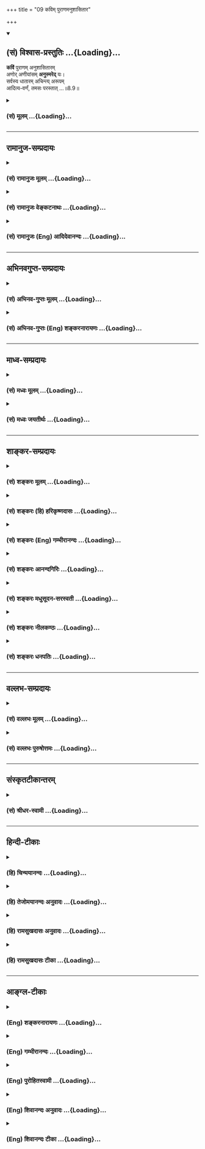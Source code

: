 +++
title = "09 कविम् पुराणमनुशासितार"

+++
<div class="js_include" newlevelforh1="2" title="(सं) विश्वास-प्रस्तुतिः" unfilled url="/mahAbhAratam/vyAsaH/shlokashaH/06-bhIShma-parva/03-bhagavad-gItA-parva/saMskRtam/vishvAsa-prastutiH/08_axara-para-brahma-yo/09_kavim_purANamanus.md">
<details open><summary><h2>(सं) विश्वास-प्रस्तुतिः ...{Loading}...</h2></summary>

**कविं** पुराणम् अनुशासितारम्  
अणोर् अणीयांसम् **अनुस्मरेद्** यः।  
सर्वस्य धातारम् अचिन्त्य् अरूपम्  
आदित्य-वर्णं, तमसः परस्तात् …॥8.9॥
</details>
</div>
<div class="js_include collapsed" newlevelforh1="3" title="(सं) मूलम्" unfilled url="/mahAbhAratam/vyAsaH/shlokashaH/06-bhIShma-parva/03-bhagavad-gItA-parva/saMskRtam/mUlam/08_axara-para-brahma-yo/09_kavim_purANamanus.md">
<details><summary><h3>(सं) मूलम् ...{Loading}...</h3></summary>

कविं पुराणमनुशासितार  
मणोरणीयांसमनुस्मरेद्यः।  
सर्वस्य धातारमचिन्त्यरूप  
मादित्यवर्णं तमसः परस्तात्।।8.9।।
</details>
</div>


_________________
## रामानुज-सम्प्रदायः
<div class="js_include collapsed" newlevelforh1="3" title="(सं) रामानुजः मूलम्" unfilled url="/mahAbhAratam/vyAsaH/shlokashaH/06-bhIShma-parva/03-bhagavad-gItA-parva/saMskRtam/rAmAnujaH/mUlam/08_axara-para-brahma-yo/09_kavim_purANamanus.md">
<details><summary><h3>(सं) रामानुजः मूलम् ...{Loading}...</h3></summary>

।।8.9।।**कविं** सर्वज्ञं **पुराणं** पुरातनम् **अनुशासितारं** विश्वस्य
प्रशासितारम् **अणोः अणीयांसं** जीवाद् अपि सूक्ष्मतरं **सर्वस्य धातारं**
सर्वस्य स्रष्टारम् **अचिन्त्यरूपं** सकलेतरविसजातीयस्वरूपम् **आदित्यवर्णं
तमसः** **परस्तात्** अप्राकृतस्वासाधारणदिव्यरूपम् तम् एवंभूतम् अहरहः
अभ्यस्यमानभक्तियुक्त**योगबलेन** आरूढसंस्कारतया **अचलेन मनसा प्रयाणकाले
भ्रुवोः मध्ये प्राणम् आवेश्य** संस्थाप्य तत्र भ्रुवोर्मध्ये दिव्यं
**पुरुषं यः अनुस्मरेत् स तम् एव उपैति** तद्भावं याति तत्समानैश्वर्यो
भवति इत्यर्थः। अथ कैवल्यार्थिनां स्मरणप्रकारम् आह --

</details>
</div>
<div class="js_include collapsed" newlevelforh1="3" title="(सं) रामानुजः वेङ्कटनाथः" unfilled url="/mahAbhAratam/vyAsaH/shlokashaH/06-bhIShma-parva/03-bhagavad-gItA-parva/saMskRtam/rAmAnujaH/venkaTanAthaH/08_axara-para-brahma-yo/09_kavim_purANamanus.md">
<details><summary><h3>(सं) रामानुजः वेङ्कटनाथः ...{Loading}...</h3></summary>

  
  
।।8.9।। क्रान्तदर्शी हि कविरित्युच्यते अत्र तु कविशब्दः ईश्वरविषयत्वात्
सर्वदर्शित्वपर इत्यभिप्रायेणाह -- सर्वज्ञमिति। पुराणशब्देनानादित्वं
विवक्षितमित्यभिप्रायेणोक्तंपुरातनमिति। अनुपूर्वः शासिर्विविच्य
ज्ञापनार्थ इत्येतावन्मात्रपरत्वव्युदासायविश्वस्य प्रशासितारमित्युक्तम्।
ईश्वरस्य सतोऽनुशासनमाज्ञापनभेवेति भावः। अनुशासनं
कस्यत्याकाङ्क्षायांसर्वस्य धातारम् इत्यत्र सर्वस्येति पदमाकर्षणीयम्
विशेषनिर्देशाभावाद्वा सर्वविषयत्वमित्यभिप्रायेण -- विश्वस्येत्युक्तम्।
एतस्य वा अक्षरस्य प्रशासने गार्गि द्यावापृथिव्यौ विधृते तिष्ठतः
\[बृ.उ.3। उक्तप्रकास्येश्वरस्वरूपस्य सामान्यतो दृष्टैस्तर्कैरसम्भवनीयतां
केचिदभिमन्येरन्निति तन्निरासपरम्। अचिन्त्यरूपम्
इतिपदमित्यभिप्रायेणाहसकलेतरविसजातीयस्वरूपमिति। वर्णयोगस्य
स्वरूपेणाघटनात् प्रमाणसिद्धविलक्षणविग्रहद्वारा तद्योगमाहअप्राकृतेति। येन
सूर्यस्तपति तेजसेद्धः \[य.तै.ब्रा.3।12।9।7\] यस्यादित्यो भामुपयुज्य भाति
तस्य भासा सर्वमिदं विभाति \[मुं.उ.2।2।10\] (तं)तद्देवा ज्योतिषां ज्योतिः
\[बृ.उ.4।4।16\] इत्यादिषु निरतिशयदीप्तियोगः सिद्धः। आदित्यवर्णं तमसः
परस्तात् \[य.सं.31।18श्वे.उ.3।8\] इति श्रुतिखण्डस्यात्र निबन्धः तम आसीत्
\[ऋक्सं.8।7।17।3यजुः2।7।9\] तमसस्तन्महिनाजायतैकं \[यजुः2।4।9\] यदा तमः
\[श्वे.उ.4।18\] इत्यादिश्रुत्यन्तरोपलक्षणार्थः। तेनतमसः इति
सर्वकारणभूततमोद्रव्यविवक्षा। तमसः परस्तात् इत्यनेन फलितमप्राकृतत्वम् तत
एव चाकर्माधीनत्वं नित्यत्वं निरवद्यत्वमित्यादि सूचितम्।
एतच्छ्लोकच्छायश्च मानवः श्लोकः -- प्रशासितारं सर्वेषामणीयांसम --
\[णोरपि\] -- णीयसाम्। रुक्माभं स्वप्नधीगम्यं विद्या (त्तं)त्तु पुरुषं
परम् -- \[मनुः12।122\] इति। अनुकूलानां हितरमणीयत्वाद्याकारेण
हिरण्यवर्णत्वरुक्माभत्वादिव्यपदेशः।
प्रतिकूलदुष्प्रेक्षत्वप्रकाशातिरेकादिविवक्षया
आदित्यवर्णत्वाद्युक्तिः। दिवि सूर्यसहस्रस्य \[11।12\] इत्यादि च वक्ष्यति।
एतेनादित्यशब्दस्य नित्यचैतन्यप्रकाशपरत्वं तमश्शब्दस्य चाज्ञानविषयत्वं
परोक्तं (शं.) निरस्तम्। ,श्लोकद्वयस्यान्वयं दर्शयति --
तमेवम्भूतमित्यादिना। भक्त्या युक्तो योगबलेन इति पृथङ्निर्देशात्
परोक्तप्राणजयबलादिपृथगर्थताप्रतीतिः स्यादिति तदपाकरणाय विशिष्टैकार्थतां
दर्शयितुंभक्तियुक्तयोगबलेनेत्युक्तम्। मनसोऽचलत्वे हेतुरिदम् तस्य
चावान्तरव्यापारः योग्यपर्याययुक्तशब्देन विवक्षित
इत्याहआरूढसंस्कारतयेति। आवेश्य इत्यनेन योगप्रकरणेषूक्तं निश्चलावस्थापनं
विवक्षितमित्याहसंस्थाप्येति। अत्र पुरुषध्यानस्यापि भ्रूमध्यमेव देशः
देशान्तरानभिधानाद्योगप्रकरणान्तरेषूपदेशाच्च तत्सिद्धेरिति
विभाव्योक्तंतत्र भ्रूमध्य इति। तमेवम्भूतं दिव्यं पुरुषम् इत्यन्वयः। तं
तमेवैति \[8।6\] इत्यवधारणदर्शनात्स तं परं पुरुषम् इत्यत्रापितं
इतीतरव्यवच्छेदपरमित्यभिप्रायेणाहस तमेवोपैतीति। यः प्रयाति स मद्भावं याति
\[8।5\] इति प्रक्रान्तप्रकार एवात्र विवक्षित इति दर्शयतितद्भावं यातीति।
भावप्रधानोऽत्र निर्देश इति भावः। तत्र तादात्म्यादिभ्रमं
व्युदस्यतितत्समानैश्वर्यो भवतीत्यर्थ इति। परमसाम्यापत्तिव्यवच्छेदाय
समानैश्वर्य इत्युक्तम्। एतेनकविम् इत्यादिभिः सर्वज्ञत्वादयो गुणाः
ऐश्वर्यप्रदत्वार्थमनुसन्धेयतयोक्ताः न तु प्राप्यत्वार्थमिति फलितम्।
एवमन्तिमकालस्मर्तव्यतया निर्दिष्ट एवाकारः प्रागपि ध्येयतयोक्त इति
मन्तव्यम्। एवमुत्तरत्रापि।

</details>
</div>
<div class="js_include collapsed" newlevelforh1="3" title="(सं) रामानुजः (Eng) आदिदेवानन्दः" unfilled url="/mahAbhAratam/vyAsaH/shlokashaH/06-bhIShma-parva/03-bhagavad-gItA-parva/saMskRtam/rAmAnujaH/english/AdidevAnandaH/08_axara-para-brahma-yo/09_kavim_purANamanus.md">
<details><summary><h3>(सं) रामानुजः (Eng) आदिदेवानन्दः ...{Loading}...</h3></summary>

8.9 - 8.10 He who focusses his life-breath between the eyrows at the time of death with a mind rendered unswerving through its purification achieved by the strength of Yoga conjoined with Bhakti practised day after day; and he who contemplates on the 'Kavi' i.e., the Omniscient,
the 'Primeval', i.e., who existed always, 'the Ruler,' i.e., who governs the universe, 'who is subtler than the subtle,' i.e., who is subtler than the individual self, 'who is the Dhata' of all, i.e., the creator of all, 'whose nature is inconceivable,' i.e., whose nature is other than everything else, 'who is sun-coloured and beyond darkness,' i.e.,
who possesses a divine form peculiar to Himself - he who concentrates on Him, the Divine Person described above, between the eyrows, attains Him alone. He attains His state and comes to have power and glory similar to His. Such is the meaning. Then He describes the mode of meditation to be adopted by the seeker of Kaivalya or the Jijnasu (i.e., of one who seeks to know his own self or Atman in contrast to one whose object is God-realisation).

</details>
</div>


_________________
## अभिनवगुप्त-सम्प्रदायः
<div class="js_include collapsed" newlevelforh1="3" title="(सं) अभिनव-गुप्तः मूलम्" unfilled url="/mahAbhAratam/vyAsaH/shlokashaH/06-bhIShma-parva/03-bhagavad-gItA-parva/saMskRtam/abhinava-guptaH/mUlam/08_axara-para-brahma-yo/09_kavim_purANamanus.md">
<details><summary><h3>(सं) अभिनव-गुप्तः मूलम् ...{Loading}...</h3></summary>

।।8.9 -- 8.10।। कविमिति। प्रयाणेति। एवम् अनुस्मरेदिति। आदित्येति।
आदित्यवर्णत्वं वासुदेवतत्त्वस्य \[न\] परिच्छेदकम्। आकृतिकल्पनादि +++(N
विकल्पनादि)+++ विभ्रान्तिमयमोहतमसः अतीतत्त्वात् रवित्वेनोपमानमित्याशयः।
भ्रुवोर्मध्ये इति प्राग्वत्।

</details>
</div>
<div class="js_include collapsed" newlevelforh1="3" title="(सं) अभिनव-गुप्तः (Eng) शङ्करनारायणः" unfilled url="/mahAbhAratam/vyAsaH/shlokashaH/06-bhIShma-parva/03-bhagavad-gItA-parva/saMskRtam/abhinava-guptaH/english/shankaranArAyaNaH/08_axara-para-brahma-yo/09_kavim_purANamanus.md">
<details><summary><h3>(सं) अभिनव-गुप्तः (Eng) शङ्करनारायणः ...{Loading}...</h3></summary>

8.9 See Comment under 8.10

</details>
</div>


_________________
## माध्व-सम्प्रदायः
<div class="js_include collapsed" newlevelforh1="3" title="(सं) मध्वः मूलम्" unfilled url="/mahAbhAratam/vyAsaH/shlokashaH/06-bhIShma-parva/03-bhagavad-gItA-parva/saMskRtam/madhvaH/mUlam/08_axara-para-brahma-yo/09_kavim_purANamanus.md">
<details><summary><h3>(सं) मध्वः मूलम् ...{Loading}...</h3></summary>

।।8.9।। ध्येयमाह -- कविभिति। कविं सर्वज्ञम् यः सर्वज्ञः \[मुं.उ.1।9\] इति
श्रुतेः। त्वं कविः सर्ववेदनात् इति च ब्राह्मे। धातारं
धारणपोषणकर्तारण्डुधाञ् धारणपोषणयोः \[धा.पा.3।10\] इति धातोः। धाता विधाता
परमोत सन्दृक् इति च श्रुतिः। ब्रह्मा स्थाणुः इत्यारभ्यतस्य
प्रसादादिच्छन्ति (ते तत्प्रसादाद्गच्छन्ति) तदादिष्टफलां गतिम्
\[म.भा.12।334।3539\] इति च मोक्षधर्मे। तमसोऽव्यक्तात्परतः स्थितम्। तपसः
परस्तादित्यव्यक्तं वै तमः परस्ताद्धि सततः इति पिप्पलादशाखायाम्
मत्युर्वाव तमो मृत्युर्वा मृत्युर्वै तमो ज्योतिरमृतम् \[बृ.उ.1।3।28\]
इति श्रुतेः।

</details>
</div>
<div class="js_include collapsed" newlevelforh1="3" title="(सं) मध्वः जयतीर्थः" unfilled url="/mahAbhAratam/vyAsaH/shlokashaH/06-bhIShma-parva/03-bhagavad-gItA-parva/saMskRtam/madhvaH/jayatIrthaH/08_axara-para-brahma-yo/09_kavim_purANamanus.md">
<details><summary><h3>(सं) मध्वः जयतीर्थः ...{Loading}...</h3></summary>

।।8.9।। उत्तरश्लोकगतविशेषणबलाच्च परमात्मैवायमिति भावेन तत्तात्पर्यमाह --
**ध्येयमि**ति। आह विशिनष्टीत्यर्थः। ननु कवित्वमन्येषामप्यस्ति तत्कथं
भगवतो विशेषणं इत्यत आह -- **कविमि**ति। परमेश्वरस्य सार्वज्ञे प्रमिते
भवेदिदं व्याख्यानम् तदेव कुतः इत्यत आह -- **य** इति। सर्वज्ञः
कविशब्दार्थ इत्येतत्कुतः इत्यत आह -- **त्वमि**ति। अन्येषां तुसर्वे
विमोहितधियः इत्यादिना सार्वज्ञाभावः प्रमितः। ननु धाता विरिञ्चोऽपि
प्रसिद्धः तत्कथमेतद्भगवतो विशेषणं इत्यत आह -- **धातारमि**ति।
कुतोऽयमर्थः। इत्यत आह -- **डुधाञि**ति। तृचः कर्तृवाचित्वं प्रसिद्धमेव।
परमेश्वरस्य धातृत्वसद्भावे किं प्रमाणं इत्यत आह -- **धाते**ति। विधाता
कर्ता। परमा सन्दृक् परमज्ञानरूपः। सर्वस्य धातारं इत्येतत् भगवत एव
नान्येषामित्यत्र प्रमाणमाह -- **ब्रह्मे**ति। तेन भगवताऽऽदिष्टं दत्तं फलं
सुखं यस्यां सा तथोक्ता। मोक्षधर्मे कथितमिति शेषः। तमसः परस्तादित्येतत्
आदित्यादिसाधारणं इत्यतो द्वेधा सप्रमाणकं व्याचष्टे -- **तमस** इति।
स्थितमिति शेषोक्तिः। अप्राकृतविग्रहमित्यर्थः।

</details>
</div>


_________________
## शाङ्कर-सम्प्रदायः
<div class="js_include collapsed" newlevelforh1="3" title="(सं) शङ्करः मूलम्" unfilled url="/mahAbhAratam/vyAsaH/shlokashaH/06-bhIShma-parva/03-bhagavad-gItA-parva/saMskRtam/shankaraH/mUlam/08_axara-para-brahma-yo/09_kavim_purANamanus.md">
<details><summary><h3>(सं) शङ्करः मूलम् ...{Loading}...</h3></summary>

।।8.9।। --,**कविं** क्रान्तदर्शिनं सर्वज्ञं **पुराणं** चिरन्तनम्
**अनुशासितारं** सर्वस्य जगतः प्रशासितारम् **अणोः** सूक्ष्मादपि
**अणीयांसं** सूक्ष्मतरम् **अनुस्मरेत्** अनुचिन्तयेत् **यः** कश्चित्
**सर्वस्य** कर्मफलजातस्य **धातारं** विधातारं विचित्रतया प्राणिभ्यो
विभक्तारम् **अचिन्त्यरूपं** न अस्य रूपं नियतं विद्यमानमपि केनचित्
चिन्तयितुं शक्यते इति अचिन्त्यरूपः तम् **आदित्यवर्णम्** आदित्यस्येव
नित्यचैतन्यप्रकाशो वर्णो यस्य तम् आदित्यवर्णम् **तमसः परस्तात्**
अज्ञानलक्षणात् मोहान्धकारात् परं तम् अनुचिन्तयत् याति इति पूर्वेण
संबन्धः।। किञ्च --,

</details>
</div>
<div class="js_include collapsed" newlevelforh1="3" title="(सं) शङ्करः (हि) हरिकृष्णदासः" unfilled url="/mahAbhAratam/vyAsaH/shlokashaH/06-bhIShma-parva/03-bhagavad-gItA-parva/saMskRtam/shankaraH/hindI/harikRShNadAsaH/08_axara-para-brahma-yo/09_kavim_purANamanus.md">
<details><summary><h3>(सं) शङ्करः (हि) हरिकृष्णदासः ...{Loading}...</h3></summary>

।।8.9।। किन लक्षणोंसे युक्त परम पुरुषको ( योगी ) प्राप्त होता है इसपर
कहते हैं --, जो पुरुष भूत भविष्यत् और वर्तमानको जाननेवाले -- सर्वज्ञ
पुरातन सम्पूर्ण संसारके शासक और अणुसे भी अणु यानी सूक्ष्मसे भी सूक्ष्मतर
परमात्माका जो भी सम्पूर्ण कर्मफलका विधायक अर्थात् विचित्ररूपसे विभाग
करके सब प्राणियोंको उनके कर्मोंका फल देनेवाला है तथा अचिन्त्यस्वरूप
अर्थात् जिसका स्वरूप नियत और विद्यमान होते हुए भी किसीके द्वारा चिन्तन न
किया जा सके ऐसा है एवं सूर्यके समान वर्णवाला अर्थात् सूर्यके समान नित्य
चेतनप्रकाशमय वर्णवाला है और अज्ञानरूप मोहमय अन्धकारसे सर्वथा अतीत है
उसका बारम्बार स्मरण करता है। ( वह ) उसका स्मरण करता हुआ उसीको प्राप्त
होता है इस प्रकार पूर्वश्लोकसे सम्बन्ध है।

</details>
</div>
<div class="js_include collapsed" newlevelforh1="3" title="(सं) शङ्करः (Eng) गम्भीरानन्दः" unfilled url="/mahAbhAratam/vyAsaH/shlokashaH/06-bhIShma-parva/03-bhagavad-gItA-parva/saMskRtam/shankaraH/english/gambhIrAnandaH/08_axara-para-brahma-yo/09_kavim_purANamanus.md">
<details><summary><h3>(सं) शङ्करः (Eng) गम्भीरानन्दः ...{Loading}...</h3></summary>

8.9 Yah, he who, anyone who; anusmaret, meditates on; kavim, the
Omniscient, the Knower of things past, present and future; puranam, the
Ancient, the Eternal; anusasitaram, the Ruler, the Lord of the whole
Universe; aniyamsam, subtler; anoh, than the subtle; dhataram, the
Ordainer; sarvasya, of every-thing-one who grants the fruits of actions,
in all their varieties, individually to all creatures; acintya-rupam,
who is of inconceivable form-His form, though always existing, defies
being conceived of by anybody; aditya-varnam, who is effulgent like the
sun, who is manifest as eternal Consciousness like the effulgence of the
sun; and parastat, beyond; tamasah, darkness-beyond the darkness of
delusion in the form of ignorance-(he attains the supreme Person). This
verse is to be connected with the earlier itself thus: 'by meditating
(on Him)৷৷.he attains Him.' Further,

</details>
</div>
<div class="js_include collapsed" newlevelforh1="3" title="(सं) शङ्करः आनन्दगिरिः" unfilled url="/mahAbhAratam/vyAsaH/shlokashaH/06-bhIShma-parva/03-bhagavad-gItA-parva/saMskRtam/shankaraH/AnandagiriH/08_axara-para-brahma-yo/09_kavim_purANamanus.md">
<details><summary><h3>(सं) शङ्करः आनन्दगिरिः ...{Loading}...</h3></summary>

।।8.9।। पुरुषमनुचिन्तयन्निति संबन्धः। चकारात्कया वा
नाड्योत्क्रामन्नित्यनुकृष्यते तत्र ध्यानद्वारा प्राप्यस्य पुरुषस्य
विशेषणानि दर्शयति -- **उच्यत इति।** क्रान्तदर्शित्वमतीतादेरशेषस्य
वस्तुनो दर्शनशालित्वम्। तेन निष्पन्नमर्थमाह -- **सर्वज्ञमिति।**
चिरंतनमादिमतः सर्वस्य कारणत्वादनादिमित्यर्थः। सूक्ष्ममाकाशादि ततः
सूक्ष्मतरं तदुपादानत्वादित्यर्थः। यो यथोक्तमनुचिन्तयेत्स
तमेवानुचिन्तयन्यातीति पूर्वेणैव संबन्ध इति योजना। ननु विशिष्टजात्यादिमतो
यथोक्तमनुचिन्तनं फलवद्भवति न त्वस्मदादीनामित्याशङ्क्याह -- **यः
कश्चिदिति।**फलमत उपपत्तेः इति न्यायेनाह -- **सर्वस्येति।**एतदप्रमेयं
ध्रुवं इति श्रुतिमाश्रित्याह -- **अचिन्त्यरूपमिति।** नहि परस्य किंचिदपि
रूपादि वस्तुतोऽस्ति अरूपवदेव हीति न्यायात् कल्पितमपि नास्मदादिभिः शक्यते
चिन्तयितुमित्याह -- **नास्येति।** मूलकारणादज्ञानात्तत्कार्याच्च
पुरस्तादुपरिष्टाद्व्यवस्थितं परमार्थतो ज्ञानतत्कार्यास्पृष्टमित्याह --
**तमस इति।**

</details>
</div>
<div class="js_include collapsed" newlevelforh1="3" title="(सं) शङ्करः मधुसूदन-सरस्वती" unfilled url="/mahAbhAratam/vyAsaH/shlokashaH/06-bhIShma-parva/03-bhagavad-gItA-parva/saMskRtam/shankaraH/madhusUdana-sarasvatI/08_axara-para-brahma-yo/09_kavim_purANamanus.md">
<details><summary><h3>(सं) शङ्करः मधुसूदन-सरस्वती ...{Loading}...</h3></summary>

।।8.9।। पुनरपि तमेवानुचिन्तयितव्यं गन्तव्यं च पुरुषं विशिनष्टि -- कविं
क्रान्तदर्शिनं तेनातीताऽनागताद्यशेषवस्तुदर्शित्वेन सर्वज्ञं पुराणं
चिरन्तनम्। सर्वकारणत्वादनादिमिति यावत्। अनुशासितारं सर्वस्य जगतो
नियन्तारं अणोरणीयांसं सूक्ष्मादप्याकाशादेः सूक्ष्मतरं तदुपादानत्वात्।
सर्वस्य कर्मफलजातस्य धातारं विचित्रतया प्राणिभयो विभक्तारंफलमत उपपत्तेः
इति न्यायात्। न चिन्तयितुं शक्यमपरिमितमहित्वेन रूपं यस्य तम् आदित्यस्येव
सकलजगदवभासको वर्णः प्रकाशो यस्य तम् सर्वस्य जगतोऽवभासकमिति यावत्। अतएव
तमसः परस्तात्तमसो मोहान्धकारादज्ञानलक्षणात्परस्तात् प्रकाशरूपत्वेन
तमोविरोधिनमिति यावत्। अनुस्मरेच्चिन्तयेद्यः कश्चिदपि स तं यातीति
पूर्वेणैव संबन्धः। स तं परं पुरुषमुपैति दिव्यमिति परेण वा संबन्धः।

</details>
</div>
<div class="js_include collapsed" newlevelforh1="3" title="(सं) शङ्करः नीलकण्ठः" unfilled url="/mahAbhAratam/vyAsaH/shlokashaH/06-bhIShma-parva/03-bhagavad-gItA-parva/saMskRtam/shankaraH/nIlakaNThaH/08_axara-para-brahma-yo/09_kavim_purANamanus.md">
<details><summary><h3>(सं) शङ्करः नीलकण्ठः ...{Loading}...</h3></summary>

।।8.9।। तदेवमुपासनायाः स्वरूपमुक्त्वोपासस्य स्वरूपमाह -- **कविमिति।**
कविं क्रान्तदर्शिनं सर्वज्ञम्। पुराणं चिरन्तनं। अनुशासितारं
जगतोन्तर्यामिणम्। अणोः सूक्ष्मादप्याकाशादेरणीयांसं सूक्ष्मतरं
योऽनुस्मरेदनुचिन्तयेत्। सर्वस्य कर्मफलस्य धातारं विभागेन प्रदातारम्।
अचिन्त्यरूपं नास्य रूपं विद्यमानमपि केनचिच्चिन्तयितुं शक्यम्।
आदित्यवर्णं आदित्यस्येव नित्यप्रकाशरूपो वर्णो दीप्यमानता यस्य तं
आदित्यवर्णम्। सर्वजगदवभासकमित्यर्थः। तमसः देहेन्द्रियादावनात्मनि
आत्माभिमानरूपाऽविद्यातः परस्तात्पराचीनम्। सति देहाभिमाने न प्रकाशते
योगयुक्त्या त्यक्ते तु तस्मिन् स्वयमेव प्रकाशत इत्यर्थः।

</details>
</div>
<div class="js_include collapsed" newlevelforh1="3" title="(सं) शङ्करः धनपतिः" unfilled url="/mahAbhAratam/vyAsaH/shlokashaH/06-bhIShma-parva/03-bhagavad-gItA-parva/saMskRtam/shankaraH/dhanapatiH/08_axara-para-brahma-yo/09_kavim_purANamanus.md">
<details><summary><h3>(सं) शङ्करः धनपतिः ...{Loading}...</h3></summary>

।।8.9।। किंविशिष्टं च पुरुषं चिन्तयन्यातीत्यत आह। कविं क्रान्तदर्शिनं
तेनातीतादिवस्तुज्ञानात्सर्वज्ञं पुराणं सर्वस्य कार्यकारणस्य
हेतुत्वेनानादित्वाच्चिरन्तनम्। अनुशासितारमन्तर्यामिरुपेण नियन्तरं
अणोरणीयांसं अणोः सूक्ष्मादाकाशादेरप्यणायांसमतिशयेन सूक्ष्मं
योऽनुचिन्तयेत् स तमेवानुचिन्तयन्तातीति पूर्वेण संबन्धः। य इत्यस्य यः
कश्चिदित्यर्थः। एतेन ननु विशिष्टजात्यादिमतो यथोक्तचिन्तरं सफलं भवति
नास्मदादेर्यस्य कस्यचिदिति शङ्का निरस्ता। सर्वस्य कर्मफलजातस्य धातारं
विधातारं विचित्रतया प्राणिभ्यो विभज्य दातारम्। सहि सर्वाध्यक्षः
देवगन्धर्वयक्षरक्षः पितृपिशाचभूतजराजुजाण्डस्वेदजोद्भिज्जादिलक्षणस्य
द्युवियत्पृथिव्यादित्यचन्द्रग्रहनक्षत्रविचित्रस्य
विविधप्राण्युपभोग्योग्यस्थानसाधनसंभन्धिनोऽत्यन्तकुशलशिल्पिभिरपि
मनसाप्यचिन्तयनिर्माणस्य जगतः
सृष्टिस्थितसंहारान्विदधद्देशकालविशेषाभिज्ञतया कर्मिणां कर्मानुरुपं फलं
संपादयति। ननु कर्मण एवाचिन्त्यप्रभावात्सर्वैश्च फलहेतुत्वेनाभ्युपगमात्
तत्तत्फलप्राप्तिरभ्युपगन्तव्या एवंच कृतं फलप्रदानायेश्चराधिकल्पनयेति
चेन्न। प्रत्यक्षविनाशिनोऽभावरुपात्मकर्मणो भावरुपस्य फलस्य
प्राप्त्यसंभवात्। ननु कर्म विनश्यत्स्वकालमेव स्वानुरुपं फलमर्जयित्वा
विनश्यति। तत्फलमुपात्तमपि भोक्तुरयोग्यत्वाद्वा कर्मान्तरप्रतिबन्धाद्वा
भोक्का न भुज्यते भोक्तुर्योग्यताप्राप्त्या प्रतिबन्धापगमे वा,तेन
भोक्ष्यते इति चेन्न। नहि स्वर्घ आत्मानं लभतामित्यधिकारिणः कामयन्ते किंतु
स्वर्गो भोग्योऽस्माकं भवत्वित्यतो यादृशमदिकारिणा काम्यते तादृशस्य
फलत्वमिति भोगयस्य फलत्वेन प्राग्भोक्तृसंबन्धात् कामयन्ते किंतु स्वर्गो
भोग्योऽस्माकं भवित्वित्यतो यादृशमधिकारिणा काम्यते तादृशस्य फलत्वमिति
भोग्यस्य फलत्वेन प्राग्नोक्तृसंबन्धात् भोग्यत्वासिद्य्धा फलत्वानुपत्तेः।
यत्कालं हि यत्सुखं दुःखं वा आत्मना भुज्यते तस्यैव लोके फलत्वं
प्रसिद्धम्। किंच स्वर्गनरकौ तीव्रतमे सुखदुःके इति तद्विषयेणामुभवेन
भोगापरनान्मावश्यं भवितव्यम्।
तस्मादनुभवयोग्योरननुभूयमानत्वेनाननुभूयमानशशशृङ्गवन्नस्तित्वं निश्चीयते।
ननु कर्मजन्यादपूर्वात्फलमुत्पत्स्यत इति चेन्न। चेतनाऽप्रवर्तितस्य
काष्ठलोष्टसमस्याचेतनस्य चेतनप्रवृत्तिंविना फलोत्पत्त्यर्थं
प्रवृत्त्यनुपपत्तेः तत्सत्त्वे प्रमाणभावाच्चार्थपत्तिः प्रमाणमितिचेन्न।
ईश्वरसिद्धेरर्थापत्तिक्षयात्स वा एष महाजन आत्मान्नादो वसुदानः
इत्येवंजातीयकया श्रुत्यापीश्वर एव कर्मफलहेतुरिति निश्चीयते।
ननुस्वर्गकामो यजेत इत्येवमादिषु वाक्येषु धर्मस्य फलदातृत्वं श्रुयते
विधिश्रुतेर्विषयभावोपगमाद्यागः स्वर्गस्योत्पादक इत्यवपद्येत तथा
कल्पियतव्यः। नचानुत्पाद्य किमप्यपूर्वं कर्म विनश्यत्कालान्तरितं फलं
दातुं श्क्नोतीत्यतः कर्मणो वा सूक्ष्मा काचिदुत्तरावस्था फलक्य वा
पूर्वास्था वाऽपूर्वं नामास्तीति तर्क्यते। उपपद्यते चायमर्थ उक्तेन
प्रकारेण ईश्वरः फलं तदातीत्यनुपपन्नमविचित्रस्य कारणस्य
विचित्रकार्यानुपपत्तेर्वैषम्यनैर्घृण्यप्रसङ्गाच्चानुष्ठानवैयर्थ्यापत्तेश्च।
तस्माद्धर्मादेव फलमिति चेदुच्यते। एष ह्येव साधुकर्म कारयति तं यमेभ्यो
लोकेभ्य उन्निनीषते। एष ह्येवासाधुकर्म कारयति तं यमेभ्यो लोकेभ्य अधो
निनीषते इत्यादिश्रुतिषु धर्माधर्मयोः कारयितृत्वेनेश्वरस्य हेतुत्वं
फलदातृत्वं च व्यपदिश्यते। विचित्रकार्यानुपपत्त्यादयोऽपि दोषाः
कृतप्रयत्नापेक्षत्वादीश्वरस्य न प्रसज्यन्ते। तथा चेश्वरसिद्धेः कर्मणो
वेत्यादि न परिकल्प्यम्। सर्वगकामो यजेत इत्यादिश्रुतिरपि
ईश्वरकारणवादिश्रुत्यनुरोधेन व्याख्येया। तथाच व्याससूत्राणिफलमत
उपपत्तेःश्रुतत्वाच्च धर्मे जैमिनिरतएवपूर्वं तु बादरायणो हेतुव्यपदेशात्।
फलमत ईश्वारत्मकर्मभिराराधिताद्भवितुमर्हति। कुतः उपपत्तेः। न
केवलमुपपत्तेरेवेश्वरं फलहेतुं कल्पयामः किं तर्हि श्रुतत्वादपीश्वरं
फलहेतुं मन्यामहे। तथाहि श्रुतिर्भवतिसवा एष इत्याद्या।
सिद्धान्तेनोपक्रम्य पूर्वपक्षं गृह्णाति। चैमिनिराचार्यः फलस्य दातारं
धर्म्यं मन्यते। अतएव हेतोः श्रुतेरुपपत्तेश्च बादरायणस्तु आचार्यः
पूर्वोक्तमेवेश्वरं फलहेतुं मन्यते। केवलात्कर्मणोऽपूर्वाद्वा
केवलात्फलमित्ययं पक्षस्तुशब्देन व्यावर्तते। नहि
मृत्पिण्डदण्डादयोऽचेतनाश्चेतनकुम्भकाराद्यनधिष्ठिताः कुम्भाद्यारम्भाय
प्रभवन्तो दृष्टाः। कल्पना च दृष्टानुसारिण्येव युक्ता।
तस्मादचेचनाधिष्ठितात्केवलादचेतनात्कर्मणस्तथाभूतादपूर्वाद्वा
फलमित्यनुपपन्नमु। ननुकर्मादि चेतनाधिष्ठिमचेतनत्वान्मृदादिवत् इत्यनुमानेन
सिद्धस्य कर्मादेर्जीववचैतन्याधिष्ठितत्वस्य शुभस्य कर्मणः सुखमितरस्य
दुःखं ज्योतिष्ठोमात्स्वर्ग इत्यादिसाक्षात्कारवदधिष्ठितत्वमस्माभिः
साध्यते इति सिद्धासाधनस्याभावात्। किंच देवपूजात्मको यागो देवतां न
प्रसादयन् फलं प्रसूते इत्यपि दृष्टविरुद्धम्। राजसेवात्मकमाराधनं राजानं
प्रसाद्य फलाय कल्पत इति लोके दृष्टत्वात्। तस्माद्दृष्टानुगुण्याय
यागादिभिः
दानपरिचरणप्रणामाऋजलिकरणस्तुतिमयीभिरतिश्रद्धागर्भाभिर्भक्तिभिश्चेश्वरप्रसक्तिरुत्पाद्यते।
तथाचेश्वरप्रसाददेव स्थायिनः (कर्मणः) फलोत्पत्तेः कृतमपूर्वेण।
एवमशुबेनापि कर्मणेस्वरविरोषनं श्रुतिस्मृतिप्रसिद्धं ततः
स्थायिनोऽनिष्टफलोत्पत्तिः यथा राजा साधुकारिणमनुगृह्णाति पापकारिणं
निगृह्णाति तेन च द्विष्टो रक्तो वा न भवति तथेश्वरोऽपि। ननु
प्रधानराधनेऽङ्गाराधनानामुपयोगः स्वाभ्याराधनइव
तदमात्यतत्प्रणयिजनाराधनानामिवेति सर्वं समानम्।
तस्माद्दृष्टाविरोधेनेश्वराराधनात्फलं नत्वपूर्वत्कर्मणो वा केवलात्।
हेतुव्यपदेशः श्रौतः स्मार्तश्च व्याख्यातः। अचिन्त्यरुपंअरुपवदेव हि
तत्प्रधानत्वात्प्रकाशवच्चावैयर्थ्यं आह च चिन्मात्रम् इत
सूत्रोक्तप्रकारेण वस्तुतः परमेश्वरस्य किंचिदपि रुपं नास्ति। अरुपवदेव हि
रुपादिरहितमेव हि ब्रह्मावधारयितव्यं न रुपादिन्त।
कस्मात्तत्प्रधानत्वात्। अस्थूलमनण्वह्नस्वमदीर्घमशब्दमरुपमव्ययंतदेतब्रह्मापूर्वमनपरमबाह्यमयमात्मा
ब्रह्म सर्वामुभूः इत्येवमादिनां वाक्यानां
निराकारब्रह्मप्रधानत्वात्। अस्मथूलमनण्ह्नस्वमदीर्घमशब्दमरुपमव्ययंतदेतद्ब्रह्मापूर्वमनपरमबाह्यमयमात्मा
ब्रह्म सर्वामुभूः इत्येवमीदीनां वाक्यानां निराकारब्रह्मप्रधानत्वात्।
तस्मादेवंजातीयकेषु वाक्येषु यथाश्रुतं निराकारमेव ब्रह्मावधारयितव्यम्।
यद्याकाररहितं ब्रह्म तर्ह्याकारवद्विषयाणां श्रुतीनां का गतिरित्यत आह।
प्रकाशवच्च। यथा सौरादिप्रकाशो
वियद्य्वाप्यावतिष्ठमानोऽङ्गुल्याद्युपाधिसंबन्धादृजुवक्रादिभावमापन्ने
सूर्यादौ तद्भावमिव प्रतिपद्यते तथा ब्रह्मापि
पृथिव्याद्युपाधिसंबन्धात्तदाकारतामिव प्रतिपद्यते। तदालम्बनो ब्रह्मण
आकारविशेषोपदेश उपासनार्थो न विरुध्यते। अत आकारवद्विषयाणां
श्रुतीनावत्रैयर्थ्यम्। आहच श्रुतिश्चैतन्यमात्रं विलक्षणरुपान्तररहतिं
निर्विशेषं ब्रह्मस यथा सैन्धवघनोऽनन्तरोऽबाह्यः कृत्स्त्रो रसघन एवैवं वा
अरे ब्रह्मणश्चैतन्यमेव तु नरिन्तरं स्वरुपं लतु चैतन्यादन्यदन्तर्बहिर्वा।
दर्शयति च श्रुतिः पर प्रतिषेधेन ब्रह्णो निर्विशेषत्वंअथात आदेशो
नेतिनेतीतिअन्यदेव तद्विदितादथो अविदितादधियतो वाचो निवर्तन्ते अप्राप्य
मनसा मह इत्येवमाद्या। बाष्कलिना च बाध्यः पृष्टः सन्नवचनेनैव ब्रह्म
प्रोवाचेति श्रुयते। सहोवाचाधीहि भो इति सह तूष्णींबभूव तं ह द्वितीये वा
तृतीये वाऽवचन उवाच ब्रूमः खलु त्वं तु न,विजानास्युपशान्तोऽयमात्मा इति।
अपिच स्मृतिष्वपि परप्रतिषेधेनैवोपदिश्यते। ज्ञेयं यत्तत्प्रवक्ष्यामि
यज्ज्ञात्वामृतमश्रुते। अनादि मत्परंब्रह्म न सत्तन्नासदुच्यते। माया ह्येषा
मया सृष्टा यन्मां पश्यसि नारद्। सर्वभूतगुणैर्युक्तं नैव मां ज्ञातुमर्हसि
इति। एवं च न वास्तवं परमात्मनि रुपादिकं किचिदस्ति। उपासनार्थं
विद्यमानमपि परमेश्वरस्य काल्पनिकं रुपं न केनचिच्चिन्तयुतुं शक्यत
इत्यचिन्त्यरुपं स्वयंप्रकाशस्यादित्यस्येव नित्यचैतन्यस्वप्रकाशरुपो वर्णो
यस्य तं तमसोऽज्ञानलक्षणान्मोहान्धकारात्परस्तादुपरिष्टाद्य्ववस्थितम्।
परमति यावत्। परमार्थतो मूलाज्ञानतत्कार्यास्पृष्टमित्यर्थः।

</details>
</div>


_________________
## वल्लभ-सम्प्रदायः
<div class="js_include collapsed" newlevelforh1="3" title="(सं) वल्लभः मूलम्" unfilled url="/mahAbhAratam/vyAsaH/shlokashaH/06-bhIShma-parva/03-bhagavad-gItA-parva/saMskRtam/vallabhaH/mUlam/08_axara-para-brahma-yo/09_kavim_purANamanus.md">
<details><summary><h3>(सं) वल्लभः मूलम् ...{Loading}...</h3></summary>

।।8.8 -- 8.9।। एवं सप्तप्रश्नानामुत्तरं निरूप्य प्रयाणकाले योगिनां
ज्ञानिनां भक्तानां च तत्तत्स्वरूपप्राप्त्यात्मकं फलमाह -- अभ्यासयोगेति।
नान्यगामिना विषयाद्यगामिना(अक्षराद्यगामिना)ऽनुचिन्तयन्परमं पुरुषं
नारायणं दिव्यं सूर्यस्थं याति तमेव विशिनष्टि -- कविमिति। यो योगी
सर्गमर्यादाधिदेवं परमात्मानं अणोरणीयांसं समनुस्मरेत्
अणोर्जीवादप्यणुतरम्अण्वीं जीवकलां ध्यायेत् इति वाक्यात्। आदित्यवर्णं
स्वप्रकाशस्वरूपं तदन्तर्वर्त्तिरूपं वायुरूपं पुरुषसूक्तप्रतिपाद्यस्वरूपं
वा तमसः प्रकृतेः परस्तात्परतरम्।

</details>
</div>
<div class="js_include collapsed" newlevelforh1="3" title="(सं) वल्लभः पुरुषोत्तमः" unfilled url="/mahAbhAratam/vyAsaH/shlokashaH/06-bhIShma-parva/03-bhagavad-gItA-parva/saMskRtam/vallabhaH/puruShottamaH/08_axara-para-brahma-yo/09_kavim_purANamanus.md">
<details><summary><h3>(सं) वल्लभः पुरुषोत्तमः ...{Loading}...</h3></summary>

  
  
।।8.9।। चिन्तनीयस्वरूपधर्मानाह द्वाभ्याम् -- कविमिति। कविं शब्दार्थरसिकं
स्वगुणानुवर्णनश्रवणानन्दसंसूचितानुग्रहम् पुराणं अनादिसिद्धं सर्वदैकरसम्
अनुशासितारं भावादिधर्मनियन्तारम् अणोरणीयांसं अणोः सूक्ष्मात् अणीयांसं
सूक्ष्मम्। अयं भावः -- सूक्ष्माज्जीवात् सूक्ष्मं
जीवभावभावनयोग्यस्वरूपप्राकट्येन तद्वृदि बहिस्तद्दृष्ट्यादिस्थितियोग्यम्।
सर्वस्य स्वक्रीडायोग्यस्य भावादिरूपाक्षरादिरूपपदार्थस्य धातारं पोषकम्।
अचिन्त्यरूपं अलौकिकक्रीडाद्यपरिमेयमहिमानम्। आदित्यवर्णं रसात्मकतापतेजसा
सर्वप्रकाशकम्। तमसः परस्तात् प्रकृतेः परस्ताद्वर्त्तमानम्। अत्रायं भावः
-- भावात्मकप्राप्तभक्तस्वरूपं प्रकटितलीलास्वरूपात् सर्वदा रसात्मकत्वेन
वर्तमानमेवं पुरुषं पुरुषोत्तमम्।  
  

</details>
</div>


_________________
## संस्कृतटीकान्तरम्
<div class="js_include collapsed" newlevelforh1="3" title="(सं) श्रीधर-स्वामी" unfilled url="/mahAbhAratam/vyAsaH/shlokashaH/06-bhIShma-parva/03-bhagavad-gItA-parva/saMskRtam/shrIdhara-svAmI/08_axara-para-brahma-yo/09_kavim_purANamanus.md">
<details><summary><h3>(सं) श्रीधर-स्वामी ...{Loading}...</h3></summary>

।।8.9।। पुनरप्यनुचिन्तनाय पुरुषं विशिनष्टि **-- कविमिति द्वाभ्याम्।**
कविं सर्वज्ञं सर्वविद्यानिर्मातारं पुराणमनादिसिद्धं अनुशासितारं
नियन्तारं अणोः सूक्ष्मादप्यणीयांसमतिसूक्ष्मम्
आकाशकालदिग्भ्योऽप्यतिसूक्ष्मतरं सर्वस्य धातारं पोषकं
अपरिमितमहित्वादचिन्त्यरूपम् मलीमसयोर्मनोबुद्ध्योरगोचरं
आदित्यवत्स्वपरप्रकाशात्मको वर्णः स्वरूपं यस्य तं तमसः प्रकृतेः
परस्ताद्वर्तमानंवेदाहमेतं पुरुषं महान्तम्। आदित्यवर्णं तमसः परस्तात् इति
श्रुतिः।

</details>
</div>


_________________
## हिन्दी-टीकाः
<div class="js_include collapsed" newlevelforh1="3" title="(हि) चिन्मयानन्दः" unfilled url="/mahAbhAratam/vyAsaH/shlokashaH/06-bhIShma-parva/03-bhagavad-gItA-parva/hindI/chinmayAnandaH/08_axara-para-brahma-yo/09_kavim_purANamanus.md">
<details><summary><h3>(हि) चिन्मयानन्दः ...{Loading}...</h3></summary>

।।8.9।। मन को आत्मा के चिन्तन में एकाग्र करने के फलस्वरूप साधक भक्त के
मन में अध्यात्म संस्कार दृढ़ हो जाते हैं। स्वाभाविक है कि ऐसे साधक को
अन्तकाल में भी आत्मस्वरूप का स्मरण होगा। पूर्व के श्लोकों में यह भी
संकेत किया गया था कि वर्तमान जीवन में ही अहंकार का नाश और जीवन्मुक्ति
संभव है। इस अविद्याजनित विपरीत धारणाओं तथा तज्जनित गर्व मद आदि विकारों
का समूल नाश तभी संभव हो सकता है जब साधक ध्यानाभ्यास के द्वारा देहादि जड़
उपाधियों के साथ अपने मिथ्या तादात्म्य का सर्वथा परित्याग कर दे। पूर्व के
श्लोक में अस्पष्ट रूप से केवल इतना संकेत किया गया था कि आत्मा का ध्यान
परम दिव्य पुरुष के रूप में करना चाहिए। परन्तु इन शब्दों का पूर्ण अर्थ
जाने बिना उस पर ध्यान करना संभव नहीं हो सकता क्योंकि उस दशा में वे केवल
अर्थहीन ध्वनि या शब्द मात्र होंगे। जैसे किसी के उपदेशानुसार मैं
आक्सीजनेलिटीन नामक वस्तु पर ध्यान नहीं कर सकता क्योंकि यह एक शब्द मात्र
है वेदान्त को जीवन में जीने की कला सिखाने वाले इस ग्रन्थ में इस कला का
और अधिक स्पष्टीकरण देना आवश्यक है। विचाराधीन दो श्लोकों में इस साधना का
विस्तृत विवेचन किया गया है। कोई भी साधक इसका सफलतापूर्वक उपयोग कर सकता
है। इस श्लोक में दिये गये अनेक विशेषण उस सत्य को लक्षित करते हैं
(परिभाषित नहीं) जो ऐसा सार तत्त्व है जिसके कारण जड़ और मिथ्या पदार्थ भी
चेतन और सत्य प्रतीत होते हैं। इसलिए यहाँ किसी भी एक विशेषण को अपने आप
में सम्पूर्ण नहीं समझना चाहिए। रेखागणित में किसी अज्ञात बिन्दु का बोध
अन्य दो ज्ञात बिन्दुओं के सन्दर्भ में ही कराया जाता है। उसी प्रकार यहाँ
भी अनिर्वचनीय सत्य का निश्चयात्मक वर्णन इन विशेषणों के द्वारा किया गया
है। इन शब्दों के ऊपर मनन करने का अर्थ अन्तःकरण में ऐसे वातावरण को उत्पन्न
करना है जिसमें रहने से एक सुगठित और अन्तर्मुखी मन अनन्तस्वरूप की अनुभूति
में स्थिर हो सकता है। कवि देहविशेष में उपहित चैतन्य आत्मा मन में उठने
वाली समस्त वृत्तियों को प्रकाशित करती है। आत्मा एक अनन्त और सर्वव्यापी
होने के कारण वही सारे शरीरों तथा वृत्तियों को प्रकाशित करती है। जैसे
पृथ्वी पर स्थित सभी वस्तुओं का प्रकाशक होने से सूर्य को सर्वसाक्षी कहा
जाता है वैसे ही इस आत्मा को कवि अर्थात् सर्वज्ञ कहा जाता है क्योंकि इसके
बिना कोई भी ज्ञान संभव नहीं है। आत्मा का कवि यह विशेषण जगत् के
परिच्छिन्न औपाधिक ज्ञान की दृष्टि से है। पुराण सृष्टि के आदि मध्य और अन्त
में समान रूप से विद्यमान होने के कारण आत्मा को पुराण कहा गया है। यह शब्द
दर्शाता है कि यही एक अविकारी सर्वव्यापी आत्मा काल की कल्पना का भी
अधिष्ठान है। अनुशासितारम् (सब का शासक) इस विशेषण के द्वारा हम यह न समझें
कि आत्मा कोई सुल्तान है जो क्रूरता से इस संसार पर शासन कर रहा है। यहाँ
शासक से अभिप्राय इतना ही है कि चैतन्य तत्त्व की उपस्थिति के बिना विषयों
भावनाओं एवं विचारों को ग्रहण करने की हमारी शरीर मन और बुद्धि की उपाधियाँ
कार्य नहीं कर सकतीं और उस स्थिति में जीवन में आने वाले नानाविध अनुभवों
को एक सूत्र में गूंथा भी नहीं जा सकता। हमारा जीवन जो कि अनुभवों की अखण्ड
धारा है आत्मा के बिना संभव नहीं हो सकता। मिट्टी के बिना घट स्वर्ण के
बिना आभूषण और समुद्र के बिना तरंगे नहीं हो सकती और इसीलिए मिट्टी स्वर्ण
और समुद्र अपनेअपने कार्यों (विकारों) के अनुशासिता कहे जा सकते हैं। इसी
अर्थ में यहाँ आत्मा को अनुशासिता समझना चाहिए। ईश्वर की इस रूप में कल्पना
करना कि वह कोई शक्तिशाली पुलिस है जो अपने हाथ में स्वर्ग और नरक के द्वार
खोलने के लिए सोने की और लोहे की बनी दो कुन्जियां लिए खड़ा है तो यह ईश्वर
की एक असभ्य कल्पना है जिसमें बुद्धिमान जागरूक व्यक्तियों को आकर्षित करने
के लिए कोई पवित्रता नहीं है अणु से भी सूक्ष्मतर किसी तत्त्व का परिमाण
में वह अत्यन्त सूक्ष्म अविभाज्य कण जिसमें उस तत्त्व की विशेषताएं
विद्यमान होती हैं अणु कहलाता है। आत्मा अणु से भी सूक्ष्मतर है। जितनी ही
सूक्ष्मतर वस्तु होगी उसकी व्यापकता उतनी ही अधिक होगी। जल बर्फ से
सूक्ष्मतर है और वाष्प जल से अधिक सूक्ष्म है। वस्तुओं की व्यापकता
सूक्ष्मता का तुलनात्मक अध्ययन करने का मापदण्ड है। ब्रह्म विद्या में
आत्मा को सूक्ष्म से भी सूक्ष्मतर अर्थात् सूक्ष्मतम कहा है जिसका अभिप्राय
है आत्मासर्वव्यापक है परन्तु उसे कोई व्याप्त नहीं कर सकता। सर्वस्य
धातारम् आत्मा सबका धारण पोषण करने वाला है। इसका अर्थ है कि वह सबका आधार
है। चलचित्र गृह में जो स्थिर अपरिवर्तशील श्वेत पट होता है वह चलचित्र का
धाता कहा जा सकता है क्योंकि उसके बिना निरन्तर परिवर्तित हो रही चित्रों
की धारा हमें एक सम्पूर्ण कहानी का बोध नहीं करा सकती। चित्र के माध्यम से
कितना ही आदर्श और महान् सन्देश एक कुशल चित्रकार क्यों न व्यक्त करे
परन्तु पटल के बिना वह चित्र संभव नहीं हो सकता। चित्र की पूर्णता एवं
सुन्दरता के लिए वह पटल धाता अर्थात् पोषक है। इसी प्रकार यदि चैतन्य
तत्त्व हमारे आन्तरिक और बाह्य जगत् को निरन्तर प्रकाशित न करता होता तो
हमें एक अखण्ड जीवन का अनुभव ही नहीं हो सकता था। अचिन्त्यरूपम् कवि पुराण
आदि विशेषणों से विशिष्ट किसी तत्त्व पर हमें ध्यान करने को कहा जाय तो
संभव है कि हम तत्काल यह धारणा बना लें कि किसी अन्य परिच्छिन्न वस्तु या
विचार के समान आत्मा का भी ध्यान हृदय या बुद्धि के द्वारा किया जा सकता
है। इस प्रकार की त्रुटिपूर्ण धारणा को दूर करने तथा इस पर बल देने के लिए
कि अनन्त आत्मा को इन्द्रियों मन और बुद्धि के द्वारा नहीं जाना जा सकता।
भगवान कहते हैं कि आत्मा अचिन्त्य रूप है उसका चिन्तन नहीं किया जा सकता।
यद्यपि यह सत्य है कि आत्मा का स्वयं से भिन्न किसी विषय रूप में चिन्तन
अथवा ज्ञान संभव नहीं है परन्तु उपाधियों के परे जाने से अर्थात् उनसे
तादात्म्य न होने पर आत्मा का स्वयं के स्वरूप में साक्षात् अनुभव होता है
न कि स्वयं से भिन्न किसी विषय के रूप में। आदित्यवर्णम् यदि अचिन्त्यरूप का
तात्पर्य सही हो तो कोई भी बुद्धिमान् साधक यह प्रश्न पूछने का लोभ संवरण
नहीं कर सकता कि फिर आत्मा का अनुभव किस प्रकार हो सकता है साधक के रूप में
साधना की प्रारम्भिक अवस्था में हमारा तादात्म्य शरीरादि उपाधियों के साथ
दृढ़ होता है। उसी प्रकार ज्ञान प्राप्त करने के साधन भी इन्द्रियाँ मन और
बुद्धि ही होते हैं जिसके द्वारा हम आत्मतत्त्व को भी समझने का प्रयत्न
करते हैं क्योंकि इन्हीं के द्वारा ही हम अपने अन्य अनुभवों को भी प्राप्त
करते हैं। अत स्वाभाविक है कि गुरु के इस उपदेश से कि अचिन्त्य का चिन्तन
करो अप्रमेय को जानो शिष्य भ्रमित हो जाता है आत्मा को अचिन्त्य अथवा
अप्रमेय केवल यह दर्शाने के लिए कहा जाता है कि हमारे पास उपलब्ध प्रमाणों
के द्वारा किसी विषय के रूप में आत्मा का ज्ञान नहीं हो सकता।
स्वप्नद्रष्टा ने जिस स्वाप्निक अस्त्र से स्वप्न में अपने शत्रु की हत्या
की थी वह अस्त्र उसे जाग्रत अवस्था में आने पर उपलब्ध नहीं होता। यहाँ तक
कि उसके रक्त रंजित हाथ भी स्वत ही बिना पानी या साबुन के स्वच्छ हो जाते
हैं जब तक मनुष्य अनात्म उपाधियों को अपना श्वरूप समझकर स्वकल्पित रागद्वेष
युक्त बाह्य जगत् में रहता है तब तक उसके लिए यह आत्मतत्त्व अचिन्त्य और
अज्ञेय रहता है। परन्तु जिस क्षण आत्मज्ञान के फलस्वरूप वह उपाधियों से परे
चला जाता है उस क्षण वह अपने शुद्ध पारमार्थिक स्वरूप के प्रति जागरूक हो
जाता है। वेदान्त के इस मूलभूत सिद्धांत को ग्रहण कर लेने पर यहाँ दिये गये
सूर्य के अनुपम दृष्टान्त की सुन्दरता समझना सरल हो जाता है। सूर्य को
देखने के लिए किसी अन्य प्रकाश की आवश्यकता नहीं होती क्योंकि सूर्य स्वयं
ही प्रकाशस्वरूप है प्रकाश का स्रोत है। वह सब वस्तुओं का प्रकाशक होने से
उसका प्रकाश स्वयंसिद्ध है। भौतिक जगत् में जैसे यह सत्य है वैसे ही
आध्यात्मिक क्षेत्र में स्वयं चैतन्य स्वरूप आत्मा को जानने के लिए किसी
अन्य प्रमाण की आवश्यकता नहीं होती। स्वप्न पुरुष कभी जाग्रत पुरुष को नहीं
जान सकता क्योंकि जाग्रत अवस्था में आने पर स्वप्नद्रष्टा लुप्त होकर स्वयं
जाग्रत् पुरुष बन जाता है। स्वप्न से जागने का अर्थ है जाग्रत् पुरुष को
जानना और जानने का अर्थ है स्वयं वह बन जाना। ठीक इसी प्रकार
आत्मसाक्षात्कार के क्षण जीव नष्ट हो जाता है। वह यह पहचानता है कि वास्तव
में सदा सब काल में वह चैतन्यस्वरूप आत्मा ही था जीव नहीं। आदित्यवर्ण इस
शब्द में इतना अधिक अर्थ निगूढ़ है। तमसः परस्तात् (अन्धकार से परे) कोई भी
दृष्टान्त पूर्ण नहीं हो सकता। सूर्य के दृष्टान्त से साधक के मन में कुछ
विपरीत धारणा बनने की संभावना हो सकती है। पृथ्वी के निवासियों का अनुभव है
कि उनके लिए रात्रि में सूर्य का अभाव हो जाता है और दिन में भी सूर्य के
प्रकाश और उष्णता की तीव्रता एक समान नहीं होती। उसमें परिवर्तन प्रतीत
होता है। कोई मन्दबुद्धि का साधक कहीं यह न समझ ले कि आत्मा की चेतनता का
भी कभी अभाव हो जाता हो तथा उस चेतनता में किसी प्रकार का तारतम्य हो सूर्य
के दृष्टान्त में संभावित इन दो दोषों की निवृत्ति के लिए भगवान् श्रीकृष्ण
आत्मा को अन्धकार से परे अर्थात् अविद्या से परे बताते हैं। अज्ञानरूप
अन्धकार का ही निषेध कर देने पर सूर्य की परिच्छिन्नता आत्मा को प्राप्त
नहीं होती। वह सदा ही चैतन्य रूप से ज्ञान और अज्ञान दोनों ही वृत्तियों को
समान रूप से प्रकाशित करता है अत वह अविद्या के परे है। यही अविद्या माया
भी कहलाती है। जो साधक पुरुष इस कवि पुराण अनुशासिता सूक्ष्मतम सर्वाधार
अचिन्त्यरूप स्वयं प्रकाशस्वरूप अविद्या के परे आत्मतत्त्व का ध्यान करता
है वह उस परम पुरुष को प्राप्त होता है।

</details>
</div>
<div class="js_include collapsed" newlevelforh1="3" title="(हि) तेजोमयानन्दः अनुवादः" unfilled url="/mahAbhAratam/vyAsaH/shlokashaH/06-bhIShma-parva/03-bhagavad-gItA-parva/hindI/tejomayAnandaH/anuvAdaH/08_axara-para-brahma-yo/09_kavim_purANamanus.md">
<details><summary><h3>(हि) तेजोमयानन्दः अनुवादः ...{Loading}...</h3></summary>

।।8.9।। जो पुरुष सर्वज्ञ, प्राचीन (पुराण), सबके नियन्ता, सूक्ष्म से भी
सूक्ष्मतर, सब के धाता, अचिन्त्यरूप, सूर्य के समान प्रकाश रूप और
(अविद्या) अन्धकार से परे तत्त्व का अनुस्मरण करता है।।

</details>
</div>
<div class="js_include collapsed" newlevelforh1="3" title="(हि) रामसुखदासः अनुवादः" unfilled url="/mahAbhAratam/vyAsaH/shlokashaH/06-bhIShma-parva/03-bhagavad-gItA-parva/hindI/rAmasukhadAsaH/anuvAdaH/08_axara-para-brahma-yo/09_kavim_purANamanus.md">
<details><summary><h3>(हि) रामसुखदासः अनुवादः ...{Loading}...</h3></summary>

।।8.9।। जो सर्वज्ञ, पुराण, शासन करनेवाला, सूक्ष्म-से-सूक्ष्म, सबका
धारण-पोषण करनेवाला, अज्ञानसे अत्यन्त परे, सूर्यकी तरह प्रकाशस्वरूप --
ऐसे अचिन्त्य स्वरूपका चिन्तन करता है।

</details>
</div>
<div class="js_include collapsed" newlevelforh1="3" title="(हि) रामसुखदासः टीका" unfilled url="/mahAbhAratam/vyAsaH/shlokashaH/06-bhIShma-parva/03-bhagavad-gItA-parva/hindI/rAmasukhadAsaH/TIkA/08_axara-para-brahma-yo/09_kavim_purANamanus.md">
<details><summary><h3>(हि) रामसुखदासः टीका ...{Loading}...</h3></summary>

।।8.9।।***व्याख्या--'*कविम्'--** सम्पूर्ण प्राणियोंको और उनके सम्पूर्ण
शुभाशुभ कर्मोंको जाननेवाले होनेसे उन परमात्माका नाम 'कवि' अर्थात्
सर्वज्ञ है।

</details>
</div>


_________________
## आङ्ग्ल-टीकाः
<div class="js_include collapsed" newlevelforh1="3" title="(Eng) शङ्करनारायणः" unfilled url="/mahAbhAratam/vyAsaH/shlokashaH/06-bhIShma-parva/03-bhagavad-gItA-parva/english/shankaranArAyaNaH/08_axara-para-brahma-yo/09_kavim_purANamanus.md">
<details><summary><h3>(Eng) शङ्करनारायणः ...{Loading}...</h3></summary>

8.9. He, who meditates continuously on the Ancient Seer, the Ruler, the Subtler than the subtle, the Supporter of all, the Unimaginable-formed,
the Sun-coloured, and That which is beyond the darkness;

</details>
</div>
<div class="js_include collapsed" newlevelforh1="3" title="(Eng) गम्भीरानन्दः" unfilled url="/mahAbhAratam/vyAsaH/shlokashaH/06-bhIShma-parva/03-bhagavad-gItA-parva/english/gambhIrAnandaH/08_axara-para-brahma-yo/09_kavim_purANamanus.md">
<details><summary><h3>(Eng) गम्भीरानन्दः ...{Loading}...</h3></summary>

8.9 He who meditates on the Omniscient, the Anceint, the Ruler, subtler than the subtle, the Ordainer of everything, of inconceivable form,
effulgent like the sun, and beyond darkness-(he attains the supreme Person).

</details>
</div>
<div class="js_include collapsed" newlevelforh1="3" title="(Eng) पुरोहितस्वामी" unfilled url="/mahAbhAratam/vyAsaH/shlokashaH/06-bhIShma-parva/03-bhagavad-gItA-parva/english/purohitasvAmI/08_axara-para-brahma-yo/09_kavim_purANamanus.md">
<details><summary><h3>(Eng) पुरोहितस्वामी ...{Loading}...</h3></summary>

8.9 Whoso meditates on the Omniscient, the Ancient, more minute than the atom, yet the Ruler and Upholder of all, Unimaginable, Brilliant like the Sun, Beyond the reach of darkness;

</details>
</div>
<div class="js_include collapsed" newlevelforh1="3" title="(Eng) शिवानन्दः अनुवादः" unfilled url="/mahAbhAratam/vyAsaH/shlokashaH/06-bhIShma-parva/03-bhagavad-gItA-parva/english/shivAnandaH/anuvAdaH/08_axara-para-brahma-yo/09_kavim_purANamanus.md">
<details><summary><h3>(Eng) शिवानन्दः अनुवादः ...{Loading}...</h3></summary>

8.9 Whosoever meditates on the Omniscient, the Ancient, the Ruler (of the whole world), minuter than an atom, the supporter of all, of inconceivable form, effulgent like the sun and beyond the darkness of ignorance.

</details>
</div>
<div class="js_include collapsed" newlevelforh1="3" title="(Eng) शिवानन्दः टीका" unfilled url="/mahAbhAratam/vyAsaH/shlokashaH/06-bhIShma-parva/03-bhagavad-gItA-parva/english/shivAnandaH/TIkA/08_axara-para-brahma-yo/09_kavim_purANamanus.md">
<details><summary><h3>(Eng) शिवानन्दः टीका ...{Loading}...</h3></summary>

8.9 कविम् Omniscient; पुराणम् Ancient; अनुशासितारम् the Ruler (of the whole world); अणोः than atom; अणीयांसम् minuter; अनुस्मरेत् remembers;
यः who; सर्वस्य of all; धातारम् supporter; अचिन्त्यरूपम् one whose form is inconceivable; आदित्यवर्णम् effulgent like the sun; तमसः from the darkness (of ignorance); परस्तात् beyond.Commentary Kavim The sage; seer or poet; the omniscient.The Lord dispenses the fruits of actions of the Jivas (individual souls). He is the Ruler of the world. It is very difficult to conceive the form of the Lord. He is selfluminous and He illumies everything like the sun.

</details>
</div>

